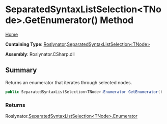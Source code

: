 # SeparatedSyntaxListSelection\<TNode>\.GetEnumerator\(\) Method <a name="_Top"></a>

[Home](../../../README.md)

**Containing Type**: [Roslynator](../../README.md#_Top)\.[SeparatedSyntaxListSelection\<TNode>](../README.md#_Top)

**Assembly**: Roslynator\.CSharp\.dll

## Summary

Returns an enumerator that iterates through selected nodes\.

```csharp
public SeparatedSyntaxListSelection<TNode>.Enumerator GetEnumerator()
```

### Returns

Roslynator\.[SeparatedSyntaxListSelection\<TNode>.Enumerator](../Enumerator/README.md#_Top)

